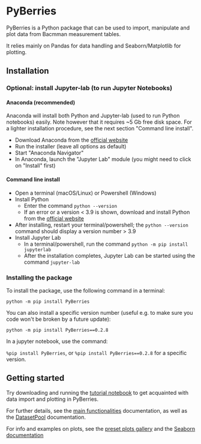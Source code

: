 # PyBerries

PyBerries is a Python package that can be used to import, manipulate and plot data from Bacmman measurement tables.

It relies mainly on Pandas for data handling and Seaborn/Matplotlib for plotting.


## Installation

### Optional: install Jupyter-lab (to run Jupyter Notebooks)

#### Anaconda (recommended)

  Anaconda will install both Python and Jupyter-lab (used to run Python notebooks) easily. Note however that it requires ~5 Gb free disk space.
  For a lighter installation procedure, see the next section "Command line install".

  - Download Anaconda from the [official website](https://www.anaconda.com/)
  - Run the installer (leave all options as default)
  - Start "Anaconda Navigator"
  - In Anaconda, launch the "Jupyter Lab" module (you might need to click on "Install" first)

#### Command line install

  - Open a terminal (macOS/Linux) or Powershell (Windows)
  - Install Python
      - Enter the command `python --version`
      - If an error or a version < 3.9 is shown, download and install Python from the [official website](https://www.python.org/downloads/)
  - After installing, restart your terminal/powershell; the `python --version` command should display a version number > 3.9
  - Install Jupyter Lab
      - In a terminal/powershell, run the command `python -m pip install jupyterlab`
      - After the installation completes, Jupyter Lab can be started using the command `jupyter-lab`

### Installing the package

To install the package, use the following command in a terminal:

`python -m pip install PyBerries`

You can also install a specific version number (useful e.g. to make sure you code won't be broken by a future update):

`python -m pip install PyBerries==0.2.8`

In a jupyter notebook, use the command:

`%pip install PyBerries`, or `%pip install PyBerries==0.2.8` for a specific version.


## Getting started

Try downloading and running the [tutorial notebook](https://gitlab.com/MEKlab/pyberries/-/raw/main/Tutorial/Tutorial.ipynb?inline=false) to get acquainted with data import and plotting in PyBerries.

For further details, see the [main functionalities](https://gitlab.com/MEKlab/pyberries/-/blob/main/doc/PyBerries_main_functionalities.md) documentation, as well as the [DatasetPool](https://gitlab.com/MEKlab/pyberries/-/blob/main/doc/DatasetPool.md) documentation.

For info and examples on plots, see the [preset plots gallery](https://gitlab.com/MEKlab/pyberries/-/blob/main/doc/Plot_preset_gallery.md) and the [Seaborn documentation](https://seaborn.pydata.org/index.html)
